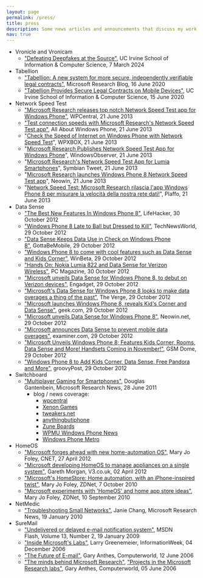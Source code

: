 ```yaml
---
layout: page
permalink: /press/
title: press
description: Some news articles and announcements that discuss my work
nav: true
---
```


-   Vronicle and Vronicam
    -   ["Defeating Deepfakes at the Source"](https://ics.uci.edu/2024/03/07/defeating-deepfakes-at-the-source/), UC Irvine School of Information & Computer Science, 7 March 2024
-   Tabellion
    -   ["Tabellion: A new system for more secure, independently verifiable legal contracts"](https://www.microsoft.com/en-us/research/blog/tabellion-a-new-system-for-more-secure-independently-verifiable-legal-contracts/), Microsoft Research Blog, 16 June 2020
    -   ["Tabellion Provides Secure Legal Contracts on Mobile Devices"](https://www.ics.uci.edu/community/news/view_news?id=1784), UC Irvine School of Information & Computer Science, 15 June 2020
-   Network Speed Test
    -   ["Microsoft Research releases top notch Network Speed Test app for Windows Phone"](http://www.wpcentral.com/microsoft-research-releases-network-speed-test-app-wp8), WPCentral, 21 June 2013
    -   ["Test connection speeds with Microsoft Research's Network Speed Test app"](http://allaboutwindowsphone.com/flow/item/17785_Test_connection_speeds_with_Mi.php), All About Windows Phone, 21 June 2013
    -   "[Check the Speed of Internet on Windows Phone with Network Speed Test](http://www.wpxbox.com/check-the-speed-of-internet-connection-on-windows-phone-with-network-speed-test/)", WPXBOX, 21 June 2013
    -   "[Microsoft Research Publishes Network Speed Test App for Windows Phone](http://www.windowsobserver.com/2013/06/21/microsoft-research-publishes-network-speed-test-app-for-windows-phone/)", WindowsObserver, 21 June 2013
    -   "[Microsoft Research's Network Speed Test App for Lumia Smartphones](http://www.symbiantweet.com/microsoft-network-speed-test-app-for-windows-phone-8)", Symbian Tweet, 21 June 2013
    -   "[Microsoft Research launches Windows Phone 8 Network Speed Test app](http://www.neowin.net/news/microsoft-research-launches-windows-phone-8-network-speed-test-app)", Neowin, 21 June 2013
    -   "[Network Speed Test: Microsoft Research rilascia l'app Windows Phone 8 per misurare la velocità della nostra rete dati!](http://www.plaffo.com/2013/06/network-speed-test-microsoft-research-rilascia-lapp-windows-phone-8-per-misurare-la-velocita-della-nostra-rete-dati/)", Plaffo, 21 June 2013
-   Data Sense
    -   ["The Best New Features In Windows Phone 8"](http://www.lifehacker.com.au/2012/10/the-best-new-features-in-windows-phone-8/), LifeHacker, 30 October 2012
    -   ["Windows Phone 8 Late to Ball but Dressed to Kill"](http://www.technewsworld.com/story/76503.html), TechNewsWorld, 29 October 2012
    -   ["Data Sense Keeps Data Use in Check on Windows Phone 8"](http://www.gottabemobile.com/2012/10/29/data-sense-keeps-data-use-in-check-on-windows-phone-8/), GottaBeMobile, 29 October 2012
    -   ["Windows Phone 8 to come with cool features such as Data Sense and Kids Corner"](http://www.winbeta.org/news/windows-phone-8-come-cool-features-such-data-sense-and-kids-corner), WinBeta, 29 October 2012
    -   ["Hands On: Nokia Lumia 822 and Data Sense for Verizon Wireless"](http://www.pcmag.com/article2/0,2817,2411547,00.asp), PC Magazine, 30 October 2012
    -   ["Microsoft unveils Data Sense for Windows Phone 8, to debut on Verizon devices"](http://www.engadget.com/2012/10/29/microsoft-unveils-data-sense-for-windows-phone-8/), Engadget, 29 October 2012
    -   ["Microsoft's Data Sense for Windows Phone 8 looks to make data overages a thing of the past"](http://www.theverge.com/2012/10/29/3572048/microsoft-data-sense-windows-phone-8-announced), The Verge, 29 October 2012
    -   ["Microsoft launches Windows Phone 8, reveals Kid's Corner and Data Sense"](http://www.geek.com/articles/mobile/microsoft-officially-launches-windows-phone-8-reveals-kids-corner-and-data-sense-20121029/), geek.com, 29 October 2012
    -   ["Microsoft unveils Data Sense for Windows Phone 8"](http://www.neowin.net/news/microsoft-unveils-data-sense-for-windows-phone-8), Neowin.net, 29 October 2012
    -   ["Microsoft announces Data Sense to prevent mobile data overages"](http://www.examiner.com/article/microsoft-announces-data-sense-to-prevent-mobile-data-overages), examiner.com, 29 October 2012
    -   ["Microsoft Unveils Windows Phone 8; Features Kids Corner, Rooms, Data Sense and More! Handsets Coming in November!"](http://www.gsmdome.com/microsoft/microsoft-unveils-windows-phone-8-features-kids-corner-rooms-data-sense-and-more-handsets-coming-in-november-video_33938), GSM Dome, 29 October 2012
    -   ["Windows Phone 8 to Add Kids Corner, Data Sense, Free Pandora and More"](http://www.groovypost.com/news/windows-phone-8-launch-kids-corner-data-sense-more), groovyPost, 29 October 2012
-   Switchboard
    -   ["Multiplayer Gaming for Smartphones"](http://research.microsoft.com/en-us/news/features/mobisys2011-062811.aspx), Douglas Gantenbein, Microsoft Research News, 28 June 2011
        -   blog / news coverage:
            -   [wpcentral](http://www.wpcentral.com/microsoft-developing-switchboard-wp7-multiplayer-gaming)
            -   [Xenon Games](http://www.xenongames.com/1623_microsoftrevealsswitchboardphonebasedmultiplayergamingidea)
            -   [tweakers.net](http://tweakers.net/nieuws/75328/microsoft-ontwikkelt-multiplayerplatform-voor-smartphones.html)
            -   [anythingbutiphone](http://anythingbutiphone.com/4916)
            -   [Zune Boards](http://www.zuneboards.com/59600/a-gaming-switch-up)
            -   [WPMU Windows Phone News](http://wmpoweruser.com/microsoft-research-working-on-smartphone-multiplayer-gaming/)
            -   [Windows Phone Metro](http://windowsphonemetro.com/2011/06/28/microsoft-research-working-on-switchboard-for-multiplayer-gaming/)
-   HomeOS
    -   ["Microsoft forges ahead with new home-automation OS"](http://news.cnet.com/8301-10805_3-57423253-75/microsoft-forges-ahead-with-new-home-automation-os/), Mary Jo Foley, CNET, 27 April 2012
    -   ["Microsoft developing HomeOS to manage appliances on a single system"](http://www.v3.co.uk/v3-uk/news/2165391/microsoft-developing-homeos-manage-appliances-single), Gareth Morgan, V3.co.uk, 02 April 2012
    -   ["Microsoft's HomeStore: Home automation, with an iPhone-inspired twist"](http://www.zdnet.com/blog/microsoft/microsofts-homestore-home-automation-with-an-iphone-inspired-twist/7596?tag=mantle_skin;content), Mary Jo Foley, ZDNet, 7 October 2010
    -   ["Microsoft experiments with 'HomeOS' and home app store ideas"](http://www.zdnet.com/blog/microsoft/microsoft-experiments-with-homeos-and-home-app-store-ideas/7352), Mary Jo Foley, ZDNet, 10 September 2010
-   NetMedic
    -   ["Troubleshooting Small Networks"](http://research.microsoft.com/en-us/news/features/netmedic-011910.aspx), Janie Chang, Microsoft Research News, 19 January 2010
-   SureMail
    -   ["Undelivered or delayed e-mail notification system"](http://msdn.microsoft.com/en-us/flash/cc524082.aspx), MSDN Flash, Volume 13, Number 2, 19 January 2009
    -   ["Inside Microsoft's Labs"](http://www.informationweek.com/news/showArticle.jhtml?articleID=196600677), Larry Greenemeier, InformationWeek, 04 December 2006
    -   ["The Future of E-mail"](http://www.computerworld.com/action/article.do?command=viewArticleBasic&articleId=111503&pageNumber=1), Gary Anthes, Computerworld, 12 June 2006
    -   ["The minds behind Microsoft Research"](http://www.computerworld.com/action/article.do?command=viewArticleBasic&articleId=111456), ["Projects in the Microsoft Research labs"](http://www.computerworld.com/action/article.do?command=viewArticleBasic&articleId=111442), Gary Anthes, Computerworld, 05 June 2006